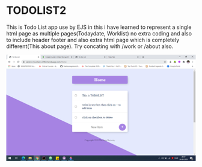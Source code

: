 # TODOLIST2
This is Todo List app use by EJS in this i have learned to represent a single html page as multiple pages(Todaydate, Worklist) 
no extra coding and also to include header footer and also extra html page which is completely different(This about page).
Try concating with /work or /about also.


![Start Page](https://github.com/swapnilsardeshmukh/TODOLIST2/blob/master/images/home.png)
